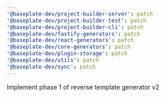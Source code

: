 ```yaml
---
'@baseplate-dev/project-builder-server': patch
'@baseplate-dev/project-builder-test': patch
'@baseplate-dev/project-builder-cli': patch
'@baseplate-dev/fastify-generators': patch
'@baseplate-dev/react-generators': patch
'@baseplate-dev/core-generators': patch
'@baseplate-dev/plugin-storage': patch
'@baseplate-dev/utils': patch
'@baseplate-dev/sync': patch
---
```


Implement phase 1 of reverse template generator v2

